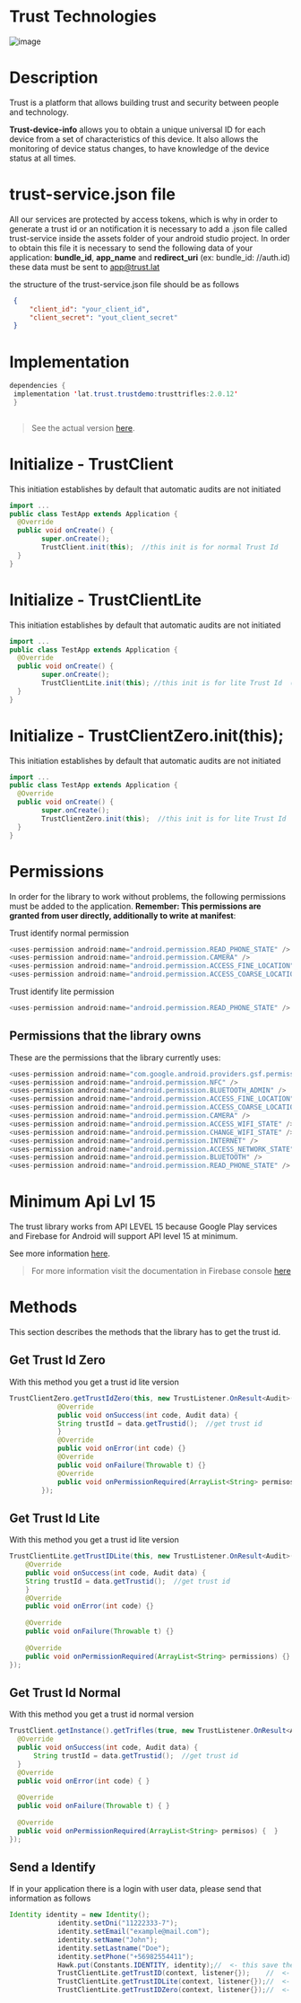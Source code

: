 

  
  
  
  
# Trust Technologies 
![image](https://avatars2.githubusercontent.com/u/42399326?s=200&v=4)  
  
   
# Description  
  
Trust is a platform that allows building trust and security between people and technology.  
  
**Trust-device-info** allows you to obtain a unique universal ID for each device from a set of characteristics of this device. It also allows the monitoring of device status changes, to have knowledge of the device status at all times.  
  
# trust-service.json file
    
All our services are protected by access tokens, which is why in order to generate a trust id or an notification it is necessary to add a .json file called trust-service inside the assets folder of your android studio project. In order to obtain this file it is necessary to send the following data of your application: **bundle_id**, **app_name** and **redirect_uri** (ex: bundle_id: //auth.id) these data must be sent to app@trust.lat 
  
    
the structure of the trust-service.json file should be as follows
```json  
 { 
	 "client_id": "your_client_id",
	 "client_secret": "yout_client_secret" 
 }

``` 
# Implementation  
  
```java  
dependencies {  
 implementation 'lat.trust.trustdemo:trusttrifles:2.0.12'
 }  
  
```  
> See the actual version [here](https://bintray.com/fcarotrust/trust/trustidentify).  
  
# Initialize  - TrustClient
    
This initiation establishes by default that automatic audits are not initiated  
```java  
import ...  
public class TestApp extends Application {    
  @Override    
  public void onCreate() {    
        super.onCreate();    
        TrustClient.init(this);  //this init is for normal Trust Id          
  }  
}   
```    
  # Initialize  - TrustClientLite
    
This initiation establishes by default that automatic audits are not initiated  
```java  
import ...  
public class TestApp extends Application {    
  @Override    
  public void onCreate() {    
        super.onCreate();   
        TrustClientLite.init(this); //this init is for lite Trust Id  (1 permission)   
  }  
}   
```  
  # Initialize  -   TrustClientZero.init(this); 

    
This initiation establishes by default that automatic audits are not initiated  
```java  
import ...  
public class TestApp extends Application {    
  @Override    
  public void onCreate() {    
        super.onCreate();   
        TrustClientZero.init(this);  //this init is for lite Trust Id  (0 permission) 
  }  
}   
``` 
# Permissions  
In order for the library to work without problems, the following permissions must be added to the application. **Remember: This permissions are granted from user directly, additionally to write at manifest**:  
  
Trust identify normal permission
```java  
<uses-permission android:name="android.permission.READ_PHONE_STATE" />  
<uses-permission android:name="android.permission.CAMERA" />  
<uses-permission android:name="android.permission.ACCESS_FINE_LOCATION" />  
<uses-permission android:name="android.permission.ACCESS_COARSE_LOCATION" /> 

```  
Trust identify lite permission

```java  
<uses-permission android:name="android.permission.READ_PHONE_STATE" />  
```  
 ## Permissions that the library owns  
  
These are the permissions that the library currently uses:  
  
```java  
<uses-permission android:name="com.google.android.providers.gsf.permission.READ_GSERVICES" />  
<uses-permission android:name="android.permission.NFC" />  
<uses-permission android:name="android.permission.BLUETOOTH_ADMIN" />  
<uses-permission android:name="android.permission.ACCESS_FINE_LOCATION" />  
<uses-permission android:name="android.permission.ACCESS_COARSE_LOCATION" />  
<uses-permission android:name="android.permission.CAMERA" />  
<uses-permission android:name="android.permission.ACCESS_WIFI_STATE" />  
<uses-permission android:name="android.permission.CHANGE_WIFI_STATE" />  
<uses-permission android:name="android.permission.INTERNET" />   
<uses-permission android:name="android.permission.ACCESS_NETWORK_STATE" />  
<uses-permission android:name="android.permission.BLUETOOTH" />  
<uses-permission android:name="android.permission.READ_PHONE_STATE" /> 
```  
# Minimum Api Lvl 15  
The trust library works from API LEVEL 15 because Google Play services and Firebase for Android will support API level 15 at minimum.  
     
See more information  [here](https://android-developers.googleblog.com/2016/11/google-play-services-and-firebase-for-android-will-support-api-level-14-at-minimum.html). 
>  For more information visit the documentation in Firebase console [here](https://firebase.google.com/docs/?hl=es)
>  
# Methods  
  
This section describes the methods that the library has to get the trust id.
## Get Trust Id Zero  
  
With this method you get a trust id lite version
  
```java  
TrustClientZero.getTrustIdZero(this, new TrustListener.OnResult<Audit>() {
            @Override
            public void onSuccess(int code, Audit data) {
            String trustId = data.getTrustid();  //get trust id
            }
            @Override
            public void onError(int code) {}
            @Override
            public void onFailure(Throwable t) {}
            @Override
            public void onPermissionRequired(ArrayList<String> permisos) {}
        });
```

## Get Trust Id Lite  
  
With this method you get a trust id lite version
  
```java  
TrustClientLite.getTrustIDLite(this, new TrustListener.OnResult<Audit>() {  
    @Override  
    public void onSuccess(int code, Audit data) {
    String trustId = data.getTrustid();  //get trust id
    }  
    @Override  
    public void onError(int code) {}  
  
    @Override  
    public void onFailure(Throwable t) {}  
  
    @Override  
    public void onPermissionRequired(ArrayList<String> permissions) {}  
});
```
## Get Trust Id Normal  
  
With this method you get a trust id normal version

```java  
TrustClient.getInstance().getTrifles(true, new TrustListener.OnResult<Audit>() {    
  @Override    
  public void onSuccess(int code, Audit data) {   
      String trustId = data.getTrustid();  //get trust id
  }  
  @Override    
  public void onError(int code) { }
      
  @Override    
  public void onFailure(Throwable t) { }
       
  @Override    
  public void onPermissionRequired(ArrayList<String> permisos) {  } 
});  
```
## Send a Identify
If in your application there is a login with user data, please send that information as follows
```java  
Identity identity = new Identity();
            identity.setDni("11222333-7");
            identity.setEmail("example@mail.com");
            identity.setName("John");
            identity.setLastname("Doe");
            identity.setPhone("+56982554411");
            Hawk.put(Constants.IDENTITY, identity);//  <- this save the identify
            TrustClientLite.getTrustID(context, listener{});    //  <- this send the identify
            TrustClientLite.getTrustIDLite(context, listener{});//  <- this send the identify
            TrustClientLite.getTrustIDZero(context, listener{});//  <- this send the identify
```
